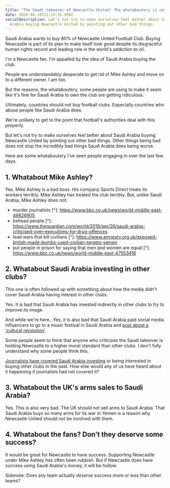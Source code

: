 ```yaml
---
title: "The Saudi takeover of Newcastle United: The whataboutery is out of control"
date: 2020-04-18T21:15:15.958Z
socialDescription: Let's not try to make ourselves feel better about Saudi
  Arabia buying Newcastle United by pointing out other bad things.
---
```

Saudi Arabia wants to buy 80% of Newcastle United Football Club. Buying Newcastle is part of its plan to make itself look good despite its disgraceful human rights record and leading role in the world's addiction to oil.

I'm a Newcastle fan. I'm appalled by the idea of Saudi Arabia buying the club.

People are understandably desperate to get rid of Mike Ashley and move on to a different owner. I am too.

But the reasons, the whataboutery, some people are using to make it seem like it's fine for Saudi Arabia to own the club are getting ridiculous.

Ultimately, countries should not buy football clubs. Especially countries who abuse people like Saudi Arabia does.

We're unlikely to get to the point that football's authorities deal with this properly.

But let's not try to make ourselves feel better about Saudi Arabia buying Newcastle United by pointing out other bad things. Other things being bad does not stop the incredibly bad things Saudi Arabia does being worse.

Here are some whataboutery I've seen people engaging in over the last few days.

## 1. Whatabout Mike Ashley?

Yes. Mike Ashley is a bad boss. His company Sports Direct treats its workers terribly. Mike Ashley has treated the club terribly. But, unlike Saudi Arabia, Mike Ashley does not:

* murder journalists [^]: https://www.bbc.co.uk/news/world-middle-east-49826905
* behead people [^]: https://www.theguardian.com/world/2018/apr/26/saudi-arabia-criticised-over-executions-for-drug-offences
* lead wars that kill civilians [^]: https://www.amnesty.org.uk/exposed-british-made-bombs-used-civilian-targets-yemen
* put people in prison for saying that men and women are equal [^]: https://www.bbc.co.uk/news/world-middle-east-47553416

## 2. Whatabout Saudi Arabia investing in other clubs?

This one is often followed up with something about how the media didn't cover Saudi Arabia having interest in other clubs.

Yes. It is bad that Saudi Arabia has invested indirectly in other clubs to try to improve its image.

And while we're here…Yes, it is also bad that Saudi Arabia paid social media influencers to go to a music festival in Saudi Arabia and [post about a 'cultural revolution'](https://www.theguardian.com/world/2019/dec/23/shameless-influencers-face-backlash-for-promoting-saudi-arabia-music-festival).

Some people seem to think that anyone who criticises the Saudi takeover is holding Newcastle to a higher moral standard than other clubs. I don't fully understand why some people think this.

[Journalists have covered Saudi Arabia investing](https://www.theguardian.com/football/2019/feb/15/sportswashing-europes-biggest-clubs-champions-league-owners-sponsors-uefa) or being interested in buying other clubs in the past. How else would any of us have heard about it happening if journalists had not covered it?

## 3. Whatabout the UK's arms sales to Saudi Arabia?

Yes. This is also very bad. The UK should not sell arms to Saudi Arabia. That Saudi Arabia buys so many arms for its war in Yemen is a reason why Newcastle United should not be involved with them.

## 4. Whatabout the fans? Don’t they deserve some success?

It would be great for Newcastle to have success. Supporting Newcastle under Mike Ashley has often been rubbish. But if Newcastle does have success using Saudi Arabia's money, it will be hollow.

Sidenote: Does any team actually *deserve* success more or less than other teams?
